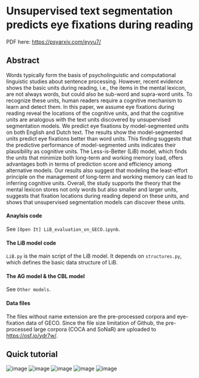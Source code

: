 # Unsupervised text segmentation predicts eye ﬁxations during reading
PDF here: https://psyarxiv.com/eyvu7/
## Abstract
Words typically form the basis of psycholinguistic and computational linguistic studies about sentence processing. However, recent evidence shows the basic units during reading, i.e., the items in the mental lexicon, are not always words, but could also be sub-word and supra-word units. To recognize these units, human readers require a cognitive mechanism to learn and detect them. In this paper, we assume eye fixations during reading reveal the locations of the cognitive units, and that the cognitive units are analogous with the text units discovered by unsupervised segmentation models. We predict eye fixations by model-segmented units on both English and Dutch text. The results show the model-segmented units predict eye fixations better than word units. This finding suggests that the predictive performance of model-segmented units indicates their plausibility as cognitive units. The Less-is-Better (LiB) model, which finds the units that minimize both long-term and working memory load, offers advantages both in terms of prediction score and efficiency among alternative models. Our results also suggest that modeling the least-effort principle on the management of long-term and working memory can lead to inferring cognitive units. Overall, the study supports the theory that the mental lexicon stores not only words but also smaller and larger units, suggests that fixation locations during reading depend on these units, and shows that unsupervised segmentation models can discover these units.

#### Anaylsis code
See `[Open It] LiB_evaluation_on_GECO.ipynb`. 

#### The LiB model code
`LiB.py` is the main script of the LiB model. It depends on `structures.py`, which defines the basic data structure of LiB. 

#### The AG model & the CBL model
See `Other models`.

#### Data files
The files without name extension are the pre-processed corpora and eye-fixation data of GECO. 
Since the file size limitation of Github, the pre-processed large corpora (COCA and SoNaR) are uploaded to https://osf.io/ydr7w/. 

## Quick tutorial
![image](https://user-images.githubusercontent.com/1559890/134485015-54208a26-852c-439c-9152-8150ae44d4d6.png)
![image](https://user-images.githubusercontent.com/1559890/134485184-acf9dd51-c1bf-439c-bc4e-40ef2380d913.png)
![image](https://user-images.githubusercontent.com/1559890/134485407-8022f636-c1c0-4ebe-9f75-d19ba9d0a657.png)
![image](https://user-images.githubusercontent.com/1559890/134485253-dc77ae10-7be7-4d7a-a447-00e209f3bbd1.png)
![image](https://user-images.githubusercontent.com/1559890/134485282-42c9812e-f71a-4c86-9dac-5ba73964a706.png)




